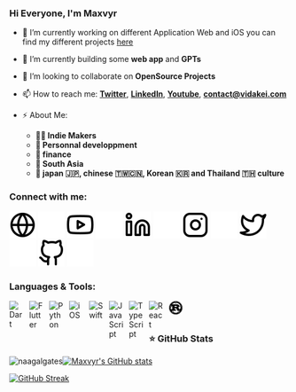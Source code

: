 ### Hi Everyone, I'm Maxvyr

- 🔭 I’m currently working on different Application Web and iOS you can find my different projects [here](https://vidakei.com/)
- 🌱 I’m currently building some **web app** and **GPTs**
- 👯 I’m looking to collaborate on **OpenSource Projects**

- 📫 How to reach me: **[Twitter](https://twitter.com/maxvidalinc)**, **[LinkedIn](https://www.linkedin.com/in/maxime-vidalinc)**, **[Youtube](https://www.youtube.com/@maximevidalinc)**, **contact@vidakei.com**

- ⚡ About Me:
  - **🧑‍💻 Indie Makers**
  - **🧘 Personnal developpment**
  - **🏦 finance**
  - **🛫 South Asia**
  - **💖 japan 🇯🇵, chinese 🇹🇼🇨🇳, Korean 🇰🇷 and Thailand 🇹🇭 culture**

### Connect with me:

[![img_contact](./img/globe-light.svg)](https://vidakei.com#gh-light-mode-only)
[![img_contact](./img/globe-dark.svg)](https://vidakei.com#gh-dark-mode-only)
[![img_contact](./img/youtube-light.svg)](https://www.youtube.com/@maximevidalinc#gh-light-mode-only)
[![img_contact](./img/youtube-dark.svg)](https://www.youtube.com/@maximevidalinc#gh-dark-mode-only)
[![img_contact](./img/linkedin-light.svg)](https://www.linkedin.com/in/maxime-vidalinc/#gh-light-mode-only)
[![img_contact](./img/linkedin-dark.svg)](https://www.linkedin.com/in/maxime-vidalinc/#gh-dark-mode-only)
[![img_contact](./img/instagram-light.svg)](https://www.instagram.com/maxvyr_/#gh-light-mode-only)
[![img_contact](./img/instagram-dark.svg)](https://www.instagram.com/maxvyr_/#gh-dark-mode-only)
[![img_contact](./img/twitter-light.svg)](https://twitter.com/maxvidalinc/#gh-light-mode-only)
[![img_contact](./img/twitter-dark.svg)](https://twitter.com/maxvidalinc/#gh-dark-mode-only)
[![img_contact](./img/github-light.svg)](https://github.com/Maxvyr/#gh-light-mode-only)
[![img_contact](./img/github-dark.svg)](https://github.com/Maxvyr/#gh-dark-mode-only)

### Languages & Tools:

<img align="left" alt="Dart" width="26px" src="https://cdn.jsdelivr.net/gh/devicons/devicon/icons/dart/dart-original.svg" style="padding-right:10px;" />
<img align="left" alt="Flutter" width="26px" src="https://cdn.jsdelivr.net/gh/devicons/devicon/icons/flutter/flutter-original.svg" style="padding-right:10px;" />
<img align="left" alt="Python" width="25px" src="https://cdn.jsdelivr.net/gh/devicons/devicon/icons/python/python-original.svg" style="padding-right:11px;" />
<img align="left" alt="iOS" width="26px" src="https://cdn.jsdelivr.net/gh/devicons/devicon/icons/apple/apple-original.svg" style="padding-right:10px;" />
<img align="left" alt="Swift" width="26px" src="https://cdn.jsdelivr.net/gh/devicons/devicon/icons/swift/swift-original.svg" style="padding-right:10px;" />
<img align="left" alt="JavaScript" width="26px" src="https://cdn.jsdelivr.net/gh/devicons/devicon/icons/javascript/javascript-original.svg" style="padding-right:10px;" />
<img align="left" alt="TypeScript" width="26px" src="https://cdn.jsdelivr.net/gh/devicons/devicon/icons/typescript/typescript-original.svg" style="padding-right:10px;" />
<img align="left" alt="React" width="26px" src="https://cdn.jsdelivr.net/gh/devicons/devicon/icons/react/react-original.svg" style="padding-right:10px;" />
<img align="left" alt="Rust" width="25px" src="https://raw.githubusercontent.com/devicons/devicon/6910f0503efdd315c8f9b858234310c06e04d9c0/icons/rust/rust-original.svg" style="padding-right:10px;" />

<br />
<br />

### ⭐ GitHub Stats

 <p><img align="left" src="https://github-readme-stats.vercel.app/api/top-langs?username=maxvyr&theme=tokyonight&show_icons=true&locale=en&layout=compact" alt="naagalgates" /></p>

[![Maxvyr's GitHub stats](https://github-readme-stats.vercel.app/api?username=maxvyr&theme=tokyonight&show_icons=true&count_private=true)](https://github.com/anuraghazra/github-readme-stats)

[![GitHub Streak](https://github-readme-streak-stats.herokuapp.com?user=maxvyr&theme=tokyonight&date_format=M%20j%5B%2C%20Y%5D)](https://git.io/streak-stats)
